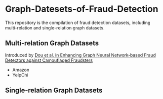 # Graph-Datesets-of-Fraud-Detection
This repository is the compilation of fraud detection datasets, including multi-relation and single-relation graph datasets.
## Multi-relation Graph Datasets
Introduced by [Dou et al. in Enhancing Graph Neural Network-based Fraud Detectors against Camouflaged Fraudsters](https://dl.acm.org/doi/abs/10.1145/3340531.3411903)
* Amazon
* YelpChi
## Single-relation Graph Datasets
